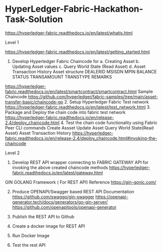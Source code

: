# HyperLedger-Fabric-Hackathon-Task-Solution


https://hyperledger-fabric.readthedocs.io/en/latest/whatis.html

Level 1

https://hyperledger-fabric.readthedocs.io/en/latest/getting_started.html
1.	Develop Hyperledger Fabric Chaincode for 
a.	Creating Asset
b.	Updating Asset values
c.	Query World State (Read Asset)
d.	Asset Transaction History
Asset structure
DEALERID
MSISDN
MPIN
BALANCE
STATUS
TRANSAMOUNT
TRANSTYPE
REMARKS

https://hyperledger-fabric.readthedocs.io/en/latest/smartcontract/smartcontract.html
Sample Chaincode 
https://github.com/hyperledger/fabric-samples/tree/main/asset-transfer-basic/chaincode-go
2.	Setup Hyperledger Fabric Test network
https://hyperledger-fabric.readthedocs.io/en/latest/test_network.html
3.	Package and Deploy the chain code into fabric test network 
https://hyperledger-fabric.readthedocs.io/en/release-2.4/deploy_chaincode.html
4.	Test the chain code functionality using Fabric Peer CLI commands
Create Assset
Update Asset
Query World State(Read Asset)
Asset Transaction History
https://hyperledger-fabric.readthedocs.io/en/release-2.4/deploy_chaincode.html#invoking-the-chaincode


Level 2
1.	Develop REST API wrapper connecting to FABRIC GATEWAY API for invoking the above created chaincode methods
https://hyperledger-fabric.readthedocs.io/en/latest/gateway.html

GIN GOLANG Framework ( For REST API) Reference
		https://gin-gonic.com/
    
2.	Produce OPENAPI/Swagger based REST API Documentation
https://github.com/swaggo/gin-swagger
https://openapi-generator.tech/docs/generators/go-gin-server/
https://github.com/openapitools/openapi-generator

3.	Publish the REST API to Github
4.	Create a docker image for REST API
5.	Run Docker Image
6.	Test the rest API

